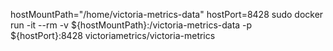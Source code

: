 

hostMountPath="/home/victoria-metrics-data"
hostPort=8428
sudo docker run -it --rm -v ${hostMountPath}:/victoria-metrics-data -p ${hostPort}:8428 victoriametrics/victoria-metrics